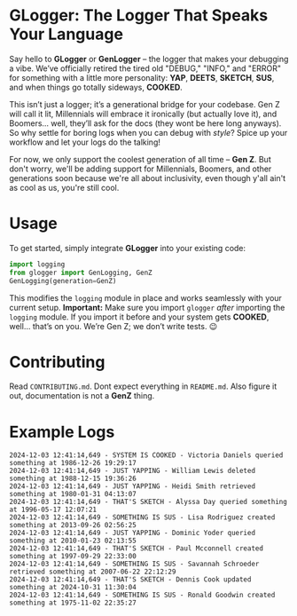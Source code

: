 # GLogger: The Logger That Speaks Your Language

Say hello to **GLogger** or **GenLogger** – the logger that makes your debugging a vibe. We’ve officially retired the tired old "DEBUG," "INFO," and "ERROR" for something with a little more personality: **YAP**, **DEETS**, **SKETCH**, **SUS**, and when things go totally sideways, **COOKED**. 

This isn’t just a logger; it’s a generational bridge for your codebase. Gen Z will call it lit, Millennials will embrace it ironically (but actually love it), and Boomers… well, they’ll ask for the docs (they wont be here long anyways). So why settle for boring logs when you can debug with *style*? Spice up your workflow and let your logs do the talking!

For now, we only support the coolest generation of all time – **Gen Z**. But don't worry, we'll be adding support for Millennials, Boomers, and other generations soon because we're all about inclusivity, even though y'all ain't as cool as us, you're still cool.


# Usage

To get started, simply integrate **GLogger** into your existing code:

```python
import logging
from glogger import GenLogging, GenZ
GenLogging(generation=GenZ)
```

This modifies the `logging` module in place and works seamlessly with your current setup. **Important:** Make sure you import `glogger` *after* importing the `logging` module. If you import it before and your system gets **COOKED**, well… that’s on you. We’re Gen Z; we don’t write tests. 😉

# Contributing

Read `CONTRIBUTING.md`. Dont expect everything in `README.md`. Also figure it out, documentation is not a **GenZ** thing.

# Example Logs
```
2024-12-03 12:41:14,649 - SYSTEM IS COOKED - Victoria Daniels queried something at 1986-12-26 19:29:17
2024-12-03 12:41:14,649 - JUST YAPPING - William Lewis deleted something at 1988-12-15 19:36:26
2024-12-03 12:41:14,649 - JUST YAPPING - Heidi Smith retrieved something at 1980-01-31 04:13:07
2024-12-03 12:41:14,649 - THAT'S SKETCH - Alyssa Day queried something at 1996-05-17 12:07:21
2024-12-03 12:41:14,649 - SOMETHING IS SUS - Lisa Rodriguez created something at 2013-09-26 02:56:25
2024-12-03 12:41:14,649 - JUST YAPPING - Dominic Yoder queried something at 2010-01-23 02:13:55
2024-12-03 12:41:14,649 - THAT'S SKETCH - Paul Mcconnell created something at 1997-09-29 22:33:00
2024-12-03 12:41:14,649 - SOMETHING IS SUS - Savannah Schroeder retrieved something at 2007-06-22 22:12:29
2024-12-03 12:41:14,649 - THAT'S SKETCH - Dennis Cook updated something at 2024-10-31 11:30:04
2024-12-03 12:41:14,649 - SOMETHING IS SUS - Ronald Goodwin created something at 1975-11-02 22:35:27
```